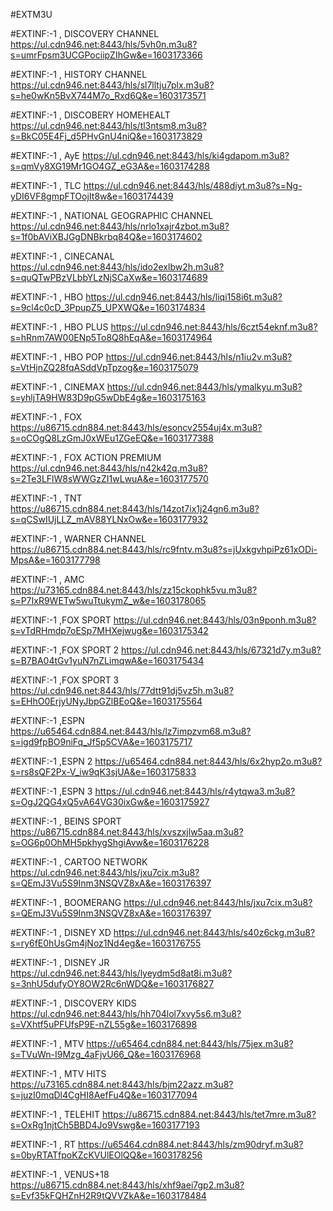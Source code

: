 #EXTM3U

#EXTINF:-1 , DISCOVERY CHANNEL
https://ul.cdn946.net:8443/hls/5vh0n.m3u8?s=umrFpsm3UCGPociipZIhGw&e=1603173366

#EXTINF:-1 , HISTORY CHANNEL
https://ul.cdn946.net:8443/hls/sl7lltju7plx.m3u8?s=he0wKn5BvX744M7o_Rxd6Q&e=1603173571

#EXTINF:-1 , DISCOBERY HOMEHEALT
https://ul.cdn946.net:8443/hls/tl3ntsm8.m3u8?s=BkC05E4Fj_d5PHvGnU4niQ&e=1603173829

#EXTINF:-1 , AyE
https://ul.cdn946.net:8443/hls/ki4gdapom.m3u8?s=qmVy8XG19Mr1GO4GZ_eG3A&e=1603174288

#EXTINF:-1 , TLC
https://ul.cdn946.net:8443/hls/488diyt.m3u8?s=Ng-yDI6VF8gmpFTOojIt8w&e=1603174439

#EXTINF:-1 , NATIONAL GEOGRAPHIC CHANNEL
https://ul.cdn946.net:8443/hls/nrlo1xajr4zbot.m3u8?s=1f0bAViXBJGgDNBkrbq84Q&e=1603174602

#EXTINF:-1 , CINECANAL
https://ul.cdn946.net:8443/hls/ido2exlbw2h.m3u8?s=quQTwPBzVLbbYLzNjSCaXw&e=1603174689

#EXTINF:-1 , HBO
https://ul.cdn946.net:8443/hls/liqi158i6t.m3u8?s=9cl4c0cD_3PpupZ5_UPXWQ&e=1603174834

#EXTINF:-1 , HBO PLUS
https://ul.cdn946.net:8443/hls/6czt54eknf.m3u8?s=hRnm7AW00ENp5To8Q8hEqA&e=1603174964

#EXTINF:-1 , HBO POP
https://ul.cdn946.net:8443/hls/n1iu2v.m3u8?s=VtHjnZQ28fqASddVpTpzog&e=1603175079

#EXTINF:-1 , CINEMAX
https://ul.cdn946.net:8443/hls/ymalkyu.m3u8?s=yhljTA9HW83D9pG5wDbE4g&e=1603175163

#EXTINF:-1 , FOX
https://u86715.cdn884.net:8443/hls/esoncv2554uj4x.m3u8?s=oCOgQ8LzGmJ0xWEu1ZGeEQ&e=1603177388

#EXTINF:-1 , FOX ACTION PREMIUM
https://ul.cdn946.net:8443/hls/n42k42q.m3u8?s=2Te3LFlW8sWWGzZI1wLwuA&e=1603177570

#EXTINF:-1 , TNT
https://u86715.cdn884.net:8443/hls/14zot7ix1j24gn6.m3u8?s=qCSwIUjLLZ_mAV88YLNxOw&e=1603177932

#EXTINF:-1 , WARNER CHANNEL
https://u86715.cdn884.net:8443/hls/rc9fntv.m3u8?s=jUxkgvhpiPz61xODi-MpsA&e=1603177798

#EXTINF:-1 , AMC
https://u73165.cdn884.net:8443/hls/zz15ckophk5vu.m3u8?s=P7IxR9WETw5wuTtukymZ_w&e=1603178065

#EXTINF:-1 ,FOX SPORT
https://ul.cdn946.net:8443/hls/03n9ponh.m3u8?s=vTdRHmdp7oESp7MHXejwug&e=1603175342

#EXTINF:-1 ,FOX SPORT 2
https://ul.cdn946.net:8443/hls/67321d7y.m3u8?s=B7BA04tGv1yuN7nZLimqwA&e=1603175434

#EXTINF:-1 ,FOX SPORT 3
https://ul.cdn946.net:8443/hls/77dtt91dj5vz5h.m3u8?s=EHhO0ErjyUNyJbpGZlBEoQ&e=1603175564

#EXTINF:-1 ,ESPN
https://u65464.cdn884.net:8443/hls/lz7impzvm68.m3u8?s=igd9fpBO9niFq_Jf5p5CVA&e=1603175717

#EXTINF:-1 ,ESPN 2
https://u65464.cdn884.net:8443/hls/6x2hyp2o.m3u8?s=rs8sQF2Px-V_iw9qK3sjUA&e=1603175833

#EXTINF:-1 ,ESPN 3
https://ul.cdn946.net:8443/hls/r4ytqwa3.m3u8?s=OgJ2QG4xQ5vA64VG30ixGw&e=1603175927

#EXTINF:-1 , BEINS SPORT
https://u86715.cdn884.net:8443/hls/xvszxjlw5aa.m3u8?s=OG6p0OhMH5pkhygShgiAvw&e=1603176228

#EXTINF:-1 , CARTOO NETWORK
https://ul.cdn946.net:8443/hls/jxu7cix.m3u8?s=QEmJ3Vu5S9Inm3NSQVZ8xA&e=1603176397

#EXTINF:-1 , BOOMERANG
https://ul.cdn946.net:8443/hls/jxu7cix.m3u8?s=QEmJ3Vu5S9Inm3NSQVZ8xA&e=1603176397

#EXTINF:-1 , DISNEY XD
https://ul.cdn946.net:8443/hls/s40z6ckg.m3u8?s=ry6fE0hUsGm4jNoz1Nd4eg&e=1603176755

#EXTINF:-1 , DISNEY JR
https://ul.cdn946.net:8443/hls/lyeydm5d8at8i.m3u8?s=3nhU5dufyOY8OW2Rc6nWDQ&e=1603176827

#EXTINF:-1 , DISCOVERY KIDS
https://ul.cdn946.net:8443/hls/hh704lol7xvy5s6.m3u8?s=VXhtf5uPFUfsP9E-nZL55g&e=1603176898

#EXTINF:-1 , MTV
https://u65464.cdn884.net:8443/hls/75jex.m3u8?s=TVuWn-I9Mzg_4aFjvU66_Q&e=1603176968

#EXTINF:-1 , MTV HITS
https://u73165.cdn884.net:8443/hls/bjm22azz.m3u8?s=juzI0mqDl4CgHI8AefFu4Q&e=1603177094

#EXTINF:-1 , TELEHIT
https://u86715.cdn884.net:8443/hls/tet7mre.m3u8?s=OxRg1njtCh5BBD4Jo9Vswg&e=1603177193

#EXTINF:-1 , RT
https://u65464.cdn884.net:8443/hls/zm90dryf.m3u8?s=0byRTATfpoKZcKVUlEOlQQ&e=1603178256

#EXTINF:-1 , VENUS+18
https://u86715.cdn884.net:8443/hls/xhf9aei7gp2.m3u8?s=Evf35kFQHZnH2R9tQVVZkA&e=1603178484



